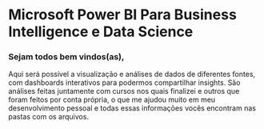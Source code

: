 # Microsoft Power BI Para Business Intelligence e Data Science


### Sejam todos bem vindos(as),

Aqui será possível a visualização e análises de dados de diferentes fontes, com dashboards interativos para podermos compartilhar insights. São análises feitas juntamente com cursos nos quais finalizei e outros que foram feitos por conta própria, o que me ajudou muito em meu desenvolvimento pessoal e todas essas informações vocês encontram nas pastas com os arquivos. 
